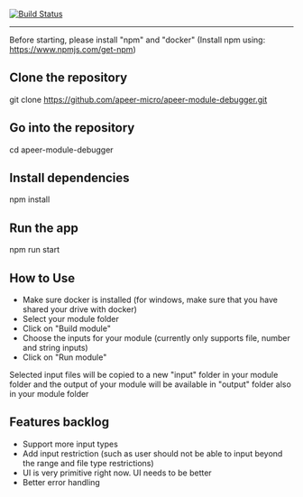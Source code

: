 [![Build Status](https://dev.azure.com/apeer-micro/apeer-open-source/_apis/build/status/apeer-micro.apeer-module-debugger?branchName=master)](https://dev.azure.com/apeer-micro/apeer-open-source/_build/latest?definitionId=1&branchName=master)

---

Before starting, please install "npm" and "docker"
(Install npm using: https://www.npmjs.com/get-npm)

## Clone the repository
git clone https://github.com/apeer-micro/apeer-module-debugger.git

## Go into the repository
cd apeer-module-debugger

## Install dependencies
npm install

## Run the app
npm run start


## How to Use
- Make sure docker is installed (for windows, make sure that you have shared your drive with docker)
- Select your module folder
- Click on "Build module"
- Choose the inputs for your module (currently only supports file, number and string inputs)
- Click on "Run module"

Selected input files will be copied to a new "input" folder in your module folder and the output of your module will be available in "output" folder also in your module folder


## Features backlog
- Support more input types
- Add input restriction (such as user should not be able to input beyond the range and file type restrictions)
- UI is very primitive right now. UI needs to be better
- Better error handling